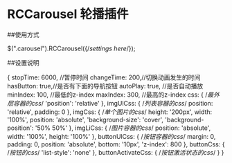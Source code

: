 RCCarousel 轮播插件
======================

##使用方式

$(".carousel").RCCarousel({/*settings here*/});

##设置说明

{
				stopTime: 6000,	//暂停时间
				changeTime: 200,//切换动画发生的时间
				hasButton: true,//是否有下面的导航按钮
				autoPlay: true, //是否自动播放
				minIndex: 100,	//最低的z-index
				maxIndex: 300,	//最高的z-index
				css: {
					/*最外层容器的css*/
					'position': 'relative'
				},
				imgUlCss: {
					/*列表容器的css*/
					position: 'relative',
					padding: 0
				},
				imgCss: {
					/*单个图片的css*/
					height: '200px',
					width: '100%',
					position: 'absolute',
					'background-size': 'cover',
					'background-position': '50% 50%'
				},
				imgLiCss: { 
					/*图片容器的css*/
					position: 'absolute',
					width: '100%',
					height: '100%'
				},
				buttonUlCss: {
					/*按钮容器的css*/
					margin: 0,
					padding: 0,
					position: 'absolute',
					bottom: '10px',
					'z-index': 800
				},
				buttonCss: {
					/*按钮的css*/
					'list-style': 'none'
				},
				buttonActivateCss: {
					/*按钮激活状态的css*/
				}
			}